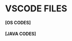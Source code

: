 # VSCODE FILES

#### [OS CODES]
#### [JAVA CODES]
<!--
- Experiment 2
    - a
        - [Pipes](https://github.com/adithya3403/VSCODE-FILES/blob/main/OS/pipes.c)
        - [FIFO](https://github.com/adithya3403/VSCODE-FILES/tree/main/OS/fifo)
        - [Message-Queue](https://github.com/adithya3403/VSCODE-FILES/tree/main/OS/ipcMsgQ)
        - [Shared-Memory](https://github.com/adithya3403/VSCODE-FILES/tree/main/OS/ipc_shared_mem)
    - b
        - [FCFS](https://github.com/adithya3403/VSCODE-FILES/blob/main/OS/fcfs.c)
* Experiment 3
    - a
        - [First-Fit](https://github.com/adithya3403/VSCODE-FILES/blob/main/OS/fits/first.c)
        - [Best-Fit](https://github.com/adithya3403/VSCODE-FILES/blob/main/OS/fits/best.c)
        - [Worst-Fit](https://github.com/adithya3403/VSCODE-FILES/blob/main/OS/fits/worst.c)
    - b
        - [Producer-Consumer-using-Semaphore](https://github.com/adithya3403/VSCODE-FILES/blob/main/OS/producer_consumer_semaphores.c)
- Experiment 4
    - Banker's Algorithm
- Experiment 5
    - [Paging](https://github.com/adithya3403/VSCODE-FILES/blob/main/OS/paging.c)
- [all-in-one](https://github.com/adithya3403/VSCODE-FILES/blob/main/sample.ipynb)

- Experiment 1
    - [(k+1)*k](https://github.com/adithya3403/VSCODE-FILES/blob/main/JAVA/q1a.java)
    - [gapful-num](https://github.com/adithya3403/VSCODE-FILES/blob/main/JAVA/q1b.java)
    - [cricket-pension](https://github.com/adithya3403/VSCODE-FILES/blob/main/JAVA/q1c.java)
- Experiment 2 - [Resistance](https://github.com/adithya3403/VSCODE-FILES/blob/main/JAVA/q2.java)
- Experiment 3
    - [max-diff-in-an-array](https://github.com/adithya3403/VSCODE-FILES/blob/main/JAVA/q3a.java)
    - [spiral-matrix](https://github.com/adithya3403/VSCODE-FILES/blob/main/JAVA/q3b.java)
    - [rain-water](https://github.com/adithya3403/VSCODE-FILES/blob/main/JAVA/q3c.java)
- Experiment 4
    - [longest-common-subsequence](https://github.com/adithya3403/VSCODE-FILES/blob/main/JAVA/q4a.java)
    - [merged-string](https://github.com/adithya3403/VSCODE-FILES/blob/main/JAVA/q4b.java)
    - [amazon](https://github.com/adithya3403/VSCODE-FILES/blob/main/JAVA/q4c.java)
- Experiment 5 - [MyRectangle](https://github.com/adithya3403/VSCODE-FILES/blob/main/JAVA/q5.java)
- Experiment 6
    - [hash-table-name-and-phone-no.](https://github.com/adithya3403/VSCODE-FILES/blob/main/JAVA/q6a.java)
    - [logfile-survey](https://github.com/adithya3403/VSCODE-FILES/blob/main/JAVA/q6b.java)
- Experiment 7
    - [Addition()](https://github.com/adithya3403/VSCODE-FILES/blob/main/JAVA/q7a.java)
    - [FizzBuzz](https://github.com/adithya3403/VSCODE-FILES/blob/main/JAVA/q7b.java)
- Experiment 8
    - [Employee-exp](https://github.com/adithya3403/VSCODE-FILES/blob/main/JAVA/q8a.java)
    - [common-words](https://github.com/adithya3403/VSCODE-FILES/blob/main/JAVA/q8b.java)
- Experiment 9 (HashMap)
    - [fCount](https://github.com/adithya3403/VSCODE-FILES/blob/main/JAVA/q9a.java)
    - [key/value-pairs](https://github.com/adithya3403/VSCODE-FILES/blob/main/JAVA/q9b.java)
- Experiment 10 (JDBC)
    - [Employee-table](https://github.com/adithya3403/VSCODE-FILES/blob/main/JAVA/q_10a.java)
    - [Dallas](https://github.com/adithya3403/VSCODE-FILES/blob/main/JAVA/q_10b.java)
    - [dno, dname, dloc](https://github.com/adithya3403/VSCODE-FILES/blob/main/JAVA/q_10c.java)
-->
